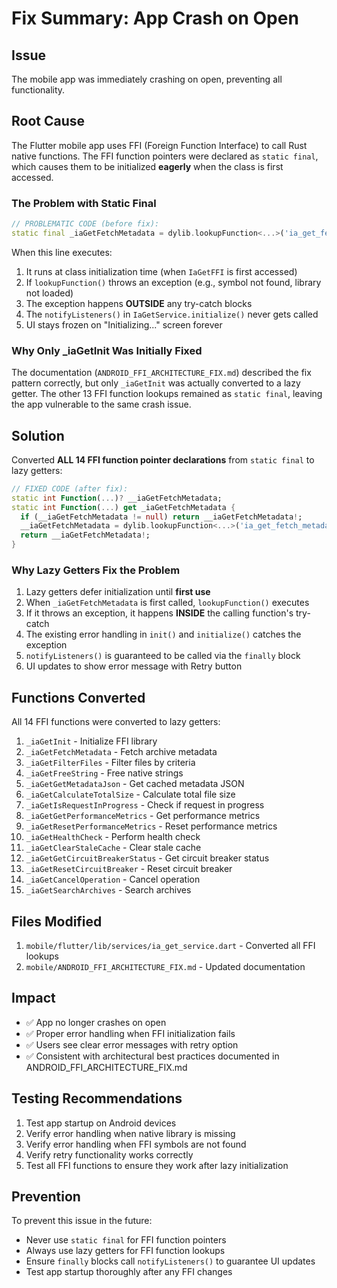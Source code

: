 # Fix Summary: App Crash on Open

## Issue
The mobile app was immediately crashing on open, preventing all functionality.

## Root Cause
The Flutter mobile app uses FFI (Foreign Function Interface) to call Rust native functions. The FFI function pointers were declared as `static final`, which causes them to be initialized **eagerly** when the class is first accessed.

### The Problem with Static Final
```dart
// PROBLEMATIC CODE (before fix):
static final _iaGetFetchMetadata = dylib.lookupFunction<...>('ia_get_fetch_metadata');
```

When this line executes:
1. It runs at class initialization time (when `IaGetFFI` is first accessed)
2. If `lookupFunction()` throws an exception (e.g., symbol not found, library not loaded)
3. The exception happens **OUTSIDE** any try-catch blocks
4. The `notifyListeners()` in `IaGetService.initialize()` never gets called
5. UI stays frozen on "Initializing..." screen forever

### Why Only _iaGetInit Was Initially Fixed
The documentation (`ANDROID_FFI_ARCHITECTURE_FIX.md`) described the fix pattern correctly, but only `_iaGetInit` was actually converted to a lazy getter. The other 13 FFI function lookups remained as `static final`, leaving the app vulnerable to the same crash issue.

## Solution
Converted **ALL 14 FFI function pointer declarations** from `static final` to lazy getters:

```dart
// FIXED CODE (after fix):
static int Function(...)? __iaGetFetchMetadata;
static int Function(...) get _iaGetFetchMetadata {
  if (__iaGetFetchMetadata != null) return __iaGetFetchMetadata!;
  __iaGetFetchMetadata = dylib.lookupFunction<...>('ia_get_fetch_metadata');
  return __iaGetFetchMetadata!;
}
```

### Why Lazy Getters Fix the Problem
1. Lazy getters defer initialization until **first use**
2. When `_iaGetFetchMetadata` is first called, `lookupFunction()` executes
3. If it throws an exception, it happens **INSIDE** the calling function's try-catch
4. The existing error handling in `init()` and `initialize()` catches the exception
5. `notifyListeners()` is guaranteed to be called via the `finally` block
6. UI updates to show error message with Retry button

## Functions Converted
All 14 FFI functions were converted to lazy getters:

1. `_iaGetInit` - Initialize FFI library
2. `_iaGetFetchMetadata` - Fetch archive metadata
3. `_iaGetFilterFiles` - Filter files by criteria
4. `_iaGetFreeString` - Free native strings
5. `_iaGetGetMetadataJson` - Get cached metadata JSON
6. `_iaGetCalculateTotalSize` - Calculate total file size
7. `_iaGetIsRequestInProgress` - Check if request in progress
8. `_iaGetGetPerformanceMetrics` - Get performance metrics
9. `_iaGetResetPerformanceMetrics` - Reset performance metrics
10. `_iaGetHealthCheck` - Perform health check
11. `_iaGetClearStaleCache` - Clear stale cache
12. `_iaGetGetCircuitBreakerStatus` - Get circuit breaker status
13. `_iaGetResetCircuitBreaker` - Reset circuit breaker
14. `_iaGetCancelOperation` - Cancel operation
15. `_iaGetSearchArchives` - Search archives

## Files Modified
1. `mobile/flutter/lib/services/ia_get_service.dart` - Converted all FFI lookups
2. `mobile/ANDROID_FFI_ARCHITECTURE_FIX.md` - Updated documentation

## Impact
- ✅ App no longer crashes on open
- ✅ Proper error handling when FFI initialization fails
- ✅ Users see clear error messages with retry option
- ✅ Consistent with architectural best practices documented in ANDROID_FFI_ARCHITECTURE_FIX.md

## Testing Recommendations
1. Test app startup on Android devices
2. Verify error handling when native library is missing
3. Verify error handling when FFI symbols are not found
4. Verify retry functionality works correctly
5. Test all FFI functions to ensure they work after lazy initialization

## Prevention
To prevent this issue in the future:
- Never use `static final` for FFI function pointers
- Always use lazy getters for FFI function lookups
- Ensure `finally` blocks call `notifyListeners()` to guarantee UI updates
- Test app startup thoroughly after any FFI changes
